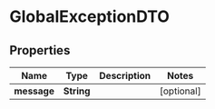 

# GlobalExceptionDTO


## Properties

| Name | Type | Description | Notes |
|------------ | ------------- | ------------- | -------------|
|**message** | **String** |  |  [optional] |



